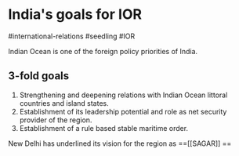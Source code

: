 # India's goals for IOR
#international-relations #seedling  #IOR 

Indian Ocean is one of the foreign policy priorities of India.
## 3-fold goals
1. Strengthening and deepening relations with Indian Ocean littoral countries and island states.
2. Establishment of its leadership potential and role as net security provider of the region.
3. Establishment of a rule based stable maritime order.

New Delhi has underlined its vision for the region as ==[[SAGAR]] ==

